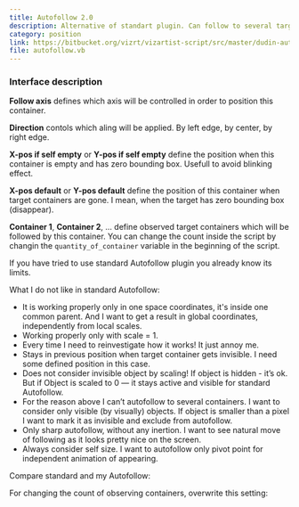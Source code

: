 ```yaml
---
title: Autofollow 2.0
description: Alternative of standart plugin. Can follow to several targets.
category: position
link: https://bitbucket.org/vizrt/vizartist-script/src/master/dudin-autofollow/
file: autofollow.vb
---
```


<interface-description image="autofollow-ui.png">

### Interface description

__Follow axis__ defines which axis will be controlled in order to position this container.

__Direction__ contols which aling will be applied. By left edge, by center, by right edge.

__X-pos if self empty__ or __Y-pos if self empty__ define the position when this container is empty and has zero bounding box. Usefull to avoid blinking effect.

__X-pos default__ or __Y-pos default__ define the position of this container when target containers are gone. I mean, when the target has zero bounding box (disappear).

__Container 1__, __Container 2__, ... define observed target containers which will be followed by this container. You can change the count inside the script by changin the ```quantity_of_container``` variable in the beginning of the script.

</interface-description>

If you have tried to use standard Autofollow plugin you already know its limits.

<media-image name="autofollow-plugin.png" />

What I do not like in standard Autofollow:

* It is working properly only in one space coordinates, it's inside one common parent. And I want to get a result in global coordinates, independently from local scales.
* Working properly only with scale = 1.
* Every time I need to reinvestigate how it works! It just annoy me.
* Stays in previous position when target container gets invisible. I need some defined position in this case.
* Does not consider invisible object by scaling! If object is hidden - it’s ok. But if Object is scaled to 0 — it stays active and visible for standard Autofollow.
* For the reason above I can’t autofollow to several containers. I want to consider only visible (by visually) objects. If object is smaller than a pixel I want to mark it as invisible and exclude from autofollow.
* Only sharp autofollow, without any inertion. I want to see natural move of following as it looks pretty nice on the screen.
* Always consider self size. I want to autofollow only pivot point for independent animation of appearing.

Compare standard and my Autofollow:

<media-youtube url="https://www.youtube.com/embed/au4bwUw4Vwg" />

For changing the count of observing containers, overwrite this setting:

<media-image name="autofollow-change-count.png" />
